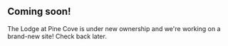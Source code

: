 ## Coming soon!

The Lodge at Pine Cove is under new ownership and we're working on a brand-new site! Check back later.
